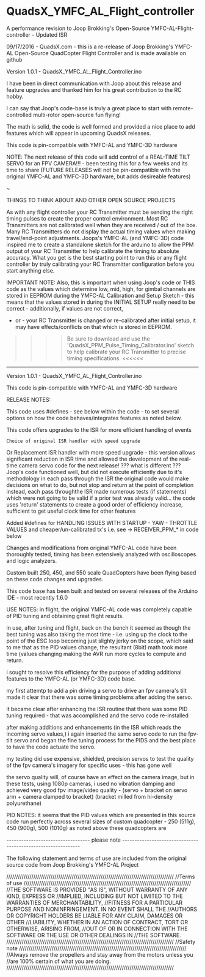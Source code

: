 # QuadsX_YMFC_AL_Flight_controller
A performance revision to Joop Brokking's Open-Source YMFC-AL-Flight-controller - Updated ISR

  09/17/2016 - QuadsX.com - this is a re-release of Joop Brokking's YMFC-AL Open-Source QuadCopter Flight Controller and is made available on github 
  
  Version 1.0.1 - QuadsX_YMFC_AL_Flight_Controller.ino
  
  
  I have been in direct communication with Joop about this release and feature upgrades and thanked him for his great contribution to the RC hobby.
  
  I can say that Joop's code-base is truly a great place to start with remote-controlled multi-rotor open-source fun flying!
  
  The math is solid, the code is well formed and provided a nice place to add features which will appear in upcoming QuadsX releases.
  
  This code is pin-compatible with YMFC-AL and YMFC-3D hardware
  
  NOTE:
  The next release of this code will add control of a REAL-TIME TILT SERVO for an FPV CAMERA!!! - been testing this for a few weeks and its time to share
  (FUTURE RELEASES will not be pin-compatible with the original YMFC-AL and YMFC-3D hardware, but adds desireable features)
  
  ~
  
  THINGS TO THINK ABOUT AND OTHER OPEN SOURCE PROJECTS
  
  As with any flight controller your RC Transmitter must be sending the right timing pulses to create the proper control environment.
  Most RC Transmitters are not calibrated well when they are received / out of the box.
  Many RC Transmitters do not display the actual timing values when making travel/end-point adjustments.
  Joops's YMFC-AL (and YMFC-3D) code inspired me to create a standalone sketch for the arduino to allow the PPM output of your RC Transmitter to help calibrate the
  timing to absolute accuracy.
  What you get is the best starting point to run this or any flight controller by truly calibrating your RC Transmitter configuration before you start anything else.
  
  IMPORTANT NOTE:
  Also, this is important when using Joop's code or THIS code as the values which determine low, mid, high, for gimbal channels are stored in EEPROM during the
  YMFC-AL Calibration and Setup Sketch - this means that the values stored in during the INITIAL SETUP really need to be correct - additionally, if values are not correct,
  - or - your RC Transmitter is changed or re-calibrated after initial setup, it may have effects/conflicts on that which is stored in EEPROM.
  
  
  >>>> Be sure to download and use the 'QuadsX_PPM_Pulse_Timing_Calibrator.ino' sketch to help calibrate your RC Transmitter to precise timing specifications. <<<<<<
  
  -----------------------------------------------------------------------------------------------------------------------
  
  Version 1.0.1 - QuadsX_YMFC_AL_Flight_Controller.ino
  
  This code is pin-compatible with YMFC-AL and YMFC-3D hardware
  
  RELEASE NOTES:
  
  This code uses #defines - see below within the code - to set several options on how the code behaves/integrates features as noted below.
  
  
  This code offers upgrades to the ISR for more efficient handling of events
  
    Choice of original ISR handler with speed upgrade
   Or
    Replacement ISR handler with more speed upgrade
     - this version allows significant reduction in ISR time and allowed the development of the real-time camera servo code for the next release!
     ??? what is different ???
     Joop's code functioned well, but did not execute efficiently due to it's methodology
     in each pass through the ISR the original code would make decisions on what to do, but not stop and return at the point of completion
     instead, each pass throughthe ISR made numerous tests (if statements) which were not going to be valid if a prior test was already valid...
     the code uses 'return' statements to create a good order of efficiency increase, sufficient to get useful clock time for other features
     
  Added #defines for HANDLING ISSUES WITH STARTUP - YAW - THROTTLE VALUES and cheaper/un-calibrated tx's
  i.e. see -> RECEIVER_PPM_* in code below
     
 
  Changes and modifications from original YMFC-AL code have been thoroughly tested, timing has been extensively analyzed with oscilloscopes and logic analyzers.
  
  Custom built 250, 450, and 550 scale QuadCopters have been flying based on these code changes and upgrades.
  
  This code base has been built and tested on several releases of the Arduino IDE - most recently 1.6.0
  
  
  USE NOTES:
  in flight, the original YMFC-AL code was completely capable of PID tuning and obtaining great flight results.
  
  in use, after tuning and flight, back on the bench it seemed as though the best tuning was also taking the most time - i.e. using up the clock to the point
  of the ESC loop becoming just slighty jerky on the scope, which said to me that as the PID values change, the resultant (8bit) math took more time (values changing
  making the AVR run more cycles to compute and return.
  
  i sought to resolve this efficiency for the purpose of adding additional features to the YMFC-AL (or YMFC-3D) code base.
  
  my first attemtp to add a pin driving a servo to drive an fpv camera's tilt made it clear that there was some timing problems after adding the servo.
  
  it became clear after enhancing the ISR routine that there was some PID tuning required - that was accomplished and the servo code re-installed
  
  after making additions and enhancements (in the ISR which reads the incoming servo values,) i again inserted the same servo code to 
  run the fpv-tilt servo and began the fine tuning process for the PIDS and the best place to have the code actuate the servo.
  
  my testing did use expensive, shielded, precision servos to test the quality of the fpv camera's imagery for specific uses - this has gone well
  
  the servo quality will, of course have an effect on the camera image, but in these tests, using 1080p cameras, i used no vibration damping and achieved 
  very good fpv image/video quality - (servo + bracket on servo arm + camera clamped to bracket) (bracket milled from hi-density polyurethane)
  
  PID NOTES:
  it seems that the PID values which are presented in this source code run perfectly across several sizes of custom quadcopter - 
   250 (511g), 450 (900g), 500 (1010g) as noted above
  these quadcopters are 
  
  
  ---------------------------------- please note -------------------------------------------------------------
  
  
  The following statement and terms of use are included from the original source code from Joop Brokking's YMFC-AL Project


///////////////////////////////////////////////////////////////////////////////////////
//Terms of use
///////////////////////////////////////////////////////////////////////////////////////
//THE SOFTWARE IS PROVIDED "AS IS", WITHOUT WARRANTY OF ANY KIND, EXPRESS OR
//IMPLIED, INCLUDING BUT NOT LIMITED TO THE WARRANTIES OF MERCHANTABILITY,
//FITNESS FOR A PARTICULAR PURPOSE AND NONINFRINGEMENT. IN NO EVENT SHALL THE
//AUTHORS OR COPYRIGHT HOLDERS BE LIABLE FOR ANY CLAIM, DAMAGES OR OTHER
//LIABILITY, WHETHER IN AN ACTION OF CONTRACT, TORT OR OTHERWISE, ARISING FROM,
//OUT OF OR IN CONNECTION WITH THE SOFTWARE OR THE USE OR OTHER DEALINGS IN
//THE SOFTWARE.
///////////////////////////////////////////////////////////////////////////////////////
//Safety note
///////////////////////////////////////////////////////////////////////////////////////
//Always remove the propellers and stay away from the motors unless you 
//are 100% certain of what you are doing.
///////////////////////////////////////////////////////////////////////////////////////


